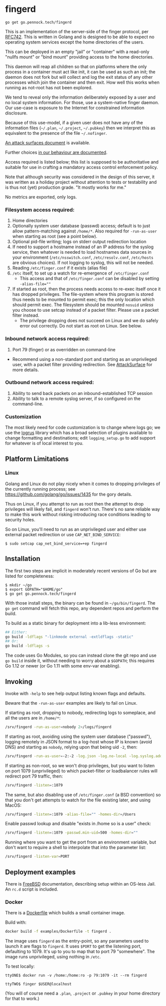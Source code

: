 fingerd
=======

`go get go.pennock.tech/fingerd`

This is an implementation of the server-side of the finger protocol, per
[RFC742][].  This is written in Golang and is designed to be able to expect no
operating system services except the home directories of the users.

This can be deployed in an empty "jail" or "container" with a read-only
"nullfs mount" or "bind mount" providing access to the home directories.

This daemon will reap all children so that on platforms where the only process
in a container must act like init, it can be used as such an init; the daemon
does not fork but will collect and log the exit status of any other processes
which join the container and then exit.  How well this works when running as
not-root has not been explored.

We tend to reveal only the information deliberately exposed by a user and no
local system information.  For those, use a system-native finger daemon.  Our
use-case is exposure to the Internet for constrained information disclosure.

Because of this use-model, if a given user does not have any of the
information files (`~/.plan`, `~/.project`, `~/.pubkey`) then we interpret
this as equivalent to the presence of the file `~/.nofinger`.

[An attack surfaces document][AttackSurface] is available.

Further choices [in our behaviour are documented](./behavior.md).

Access required is listed below; this list is supposed to be authoritative and
suitable for use in crafting a mandatory access control enforcement policy.

Note that although security was considered in the design of this server, it
was written as a holiday project without attention to tests or testability and
is thus not (yet) production grade.  "It mostly works for me."

No metrics are exported, only logs.


### Filesystem access required:

1. Home directories
2. Optionally system user database (passwd) access; default is to just allow
   pattern-matching against `/home/*`.  Also required for `-run-as-user` when
   starting as root (see a point below).
3. Optional pid-file writing; logs on stderr output redirection location
4. If need to support a hostname instead of an IP address for the syslog
   service, then whatever is needed to load hostnames data sources in your
   environment (`/etc/nsswitch.conf`, `/etc/resolv.conf`, `/etc/hosts` are
   obvious choices).  If not logging to syslog, this will not be needed.
5. Reading `/etc/finger.conf` if it exists (alias file)
6. `/etc` itself, to set up a watch for re-emergence of `/etc/finger.conf`
   + This access and that of `/etc/finger.conf` can be disabled by setting
     `-alias-file=""`
7. If started as root, then the process needs access to re-exec itself once it
   has dropped privileges.  The file-system where this program is stored thus
   needs to be mounted to permit exec; this the only location which should
   permit exec.  The filesystem should be mounted `nosuid` _unless_ you choose
   to use setcap instead of a packet filter.  Please use a packet filter
   instead.
   + The privilege dropping does not succeed on Linux and we do safely error
     out correctly.  Do not start as root on Linux.  See below.

### Inbound network access required:

1. Port 79 (finger) or as overridden on command-line
  * Recommend using a non-standard port and starting as an unprivileged user,
    with a packet filter providing redirection.  See [AttackSurface][] for
    more details.

### Outbound network access required:

1. Ability to send back packets on an inbound-established TCP session
2. Ability to talk to a remote syslog server, if so configured on the
   command-line.

### Customization

The most likely need for code customization is to change where logs go; we use the
[logrus][] library which has a broad selection of plugins available to change
formatting and destinations; edit `logging_setup.go` to add support for
whatever is of local interest to you.

## Platform Limitations

### Linux

Golang and Linux do not play nicely when it comes to dropping privileges of
the currently running process; see <https://github.com/golang/go/issues/1435>
for the gory details.

Thus on Linux, if you attempt to run as root then the attempt to drop
privileges will likely fail, and `fingerd` won't run.  There's no sane
reliable way to make this work without risking introducing race conditions
leading to security holes.

So on Linux, you'll need to run as an unprivileged user and either use
external packet redirection or use `CAP_NET_BIND_SERVICE`:

```console
$ sudo setcap cap_net_bind_service=+ep fingerd
```

## Installation

The first two steps are implicit in moderately recent versions of Go but are
listed for completeness:

```console
$ mkdir ~/go
$ export GOPATH="$HOME/go"
$ go get go.pennock.tech/fingerd
```

With those install steps, the binary can be found in `~/go/bin/fingerd`.
The `go get` command will fetch this repo, any dependent repos and perform the
build.

To build as a static binary for deployment into a lib-less environment:

```sh
## Either:
go build -ldflags "-linkmode external -extldflags -static"
## Or:
go build -ldflags -s
```

The code uses Go Modules, so you can instead clone the git repo and use
`go build` inside it, without needing to worry about a `$GOPATH`; this
requires Go 1.12 or newer (or Go 1.11 with some env-var enabling).

## Invoking

Invoke with `-help` to see help output listing known flags and defaults.

Beware that the `-run-as-user` examples are likely to fail on Linux.

If starting as root, dropping to nobody, redirecting logs to someplace, and
all the users are in `/home/*`:

```sh
/srv/fingerd -run-as-user=nobody 2>/logs/fingerd
```

If starting as root, avoiding using the system user database ("passwd"),
logging remotely in JSON format to a log-host whose IP is known (avoid DNS)
and starting as `nobody`, relying upon that being uid `-2`, then:

```sh
/srv/fingerd -run-as-user=-2:-2 -log.json -log.no-local -log.syslog.address=192.0.2.2:514
```

If starting as non-root, so we won't drop privileges, but you want to listen
on port 1079 (unprivileged) to which packet-filter or loadbalancer rules will
redirect port 79 traffic, then:

```sh
/srv/fingerd -listen=:1079
```

The same, but also disabling use of `/etc/finger.conf` (a BSD convention) so
that you don't get attempts to watch for the file existing later, and using
MacOS:

```sh
/srv/fingerd -listen=:1079 -alias-file="" -homes-dir=/Users
```

Enable passwd lookup and disable "exists in /home so is a user" check:

```sh
/srv/fingerd -listen=:1079 -passwd.min-uid=500 -homes-dir=""
```

Running where you want to get the port from an environment variable, but don't
want to require a shell to interpolate that into the parameter list:

```sh
/srv/fingerd -listen-var=PORT
```

## Deployment examples

There is [FreeBSD](./examples/FreeBSD.md) documentation, describing setup
within an OS-less Jail.  An `rc.d` script is included.

### Docker

There is a [Dockerfile](./examples/Dockerfile) which builds a small container
image.

Build with:

```sh
docker build -f examples/Dockerfile -t fingerd .
```

The image uses `fingerd` as the entry-point, so any parameters used to launch
it are flags to `fingerd`.  It uses `$PORT` to get the listening port,
defaulting to 1079.  It's up to you to map that to port 79 "somewhere".
The image runs unprivileged, using nothing in `/etc`.

To test locally:
```console
ttyONE$ docker run -v /home:/home:ro -p 79:1079 -it --rm fingerd

ttyTWO$ finger $USER@localhost
```

(You will of course need a `.plan`, `.project` or `.pubkey` in your home
directory for that to work.)


[RFC742]: https://tools.ietf.org/html/rfc742 "RFC 742: NAME/FINGER"
[AttackSurface]: ./AttackSurface.md
[logrus]: https://github.com/sirupsen/logrus "logrus: Structured, pluggable logging for Go"

